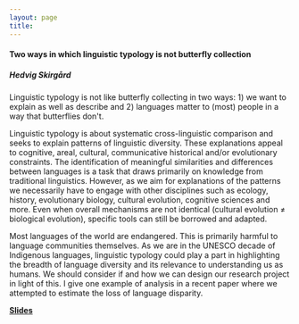 ```yaml
---
layout: page
title: 
---
```


#### Two ways in which linguistic typology is not butterfly collection

##### _Hedvig Skirgård_

Linguistic typology is not like butterfly collecting in two ways: 1) we want to explain as well as describe and 2) languages matter to (most) people in a way that butterflies don't.

Linguistic typology is about systematic cross-linguistic comparison and seeks to explain patterns of linguistic diversity. These explanations appeal to cognitive, areal, cultural, communicative historical and/or evolutionary constraints. The identification of meaningful similarities and differences between languages is a task that draws primarily on knowledge from traditional linguistics. However, as we aim for explanations of the patterns we necessarily have to engage with other disciplines such as ecology, history, evolutionary biology, cultural evolution, cognitive sciences and more. Even when overall mechanisms are not identical (cultural evolution ≠ biological evolution), specific tools can still be borrowed and adapted.

Most languages of the world are endangered. This is primarily harmful to language communities themselves. As we are in the UNESCO decade of Indigenous languages, linguistic typology could play a part in highlighting the breadth of language diversity and its relevance to understanding us as humans. We should consider if and how we can design our research project in light of this. I give one example of analysis in a recent paper where we attempted to estimate the loss of language disparity.

[**Slides**](/slides/hedvig.pdf)
